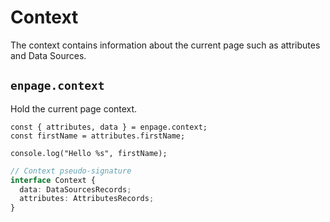 # Context

The context contains information about the current page such as attributes and Data Sources.

## `enpage.context`

Hold the current page context.

```javascript{1}
const { attributes, data } = enpage.context;
const firstName = attributes.firstName;

console.log("Hello %s", firstName);
```

```typescript
// Context pseudo-signature
interface Context {
  data: DataSourcesRecords;
  attributes: AttributesRecords;
}
```
